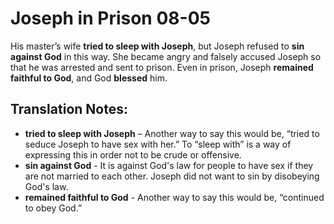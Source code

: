 Joseph in Prison 08-05
========================


His master’s wife **tried to sleep with Joseph**, but Joseph refused to
**sin against God** in this way. She became angry and falsely accused
Joseph so that he was arrested and sent to prison. Even in prison,
Joseph **remained faithful to God**, and God **blessed** him.

Translation Notes:
------------------

-   **tried to sleep with Joseph** – Another way to say this would be,
    “tried to seduce Joseph to have sex with her.” To “sleep with”
    is a way of expressing this in order not to be crude or offensive.
-   **sin against God** - It is against God's law for people to have sex
    if they are not married to each other. Joseph did not want to sin
    by disobeying God's law.
-   **remained faithful to God** - Another way to say this would be,
    “continued to obey God.”

